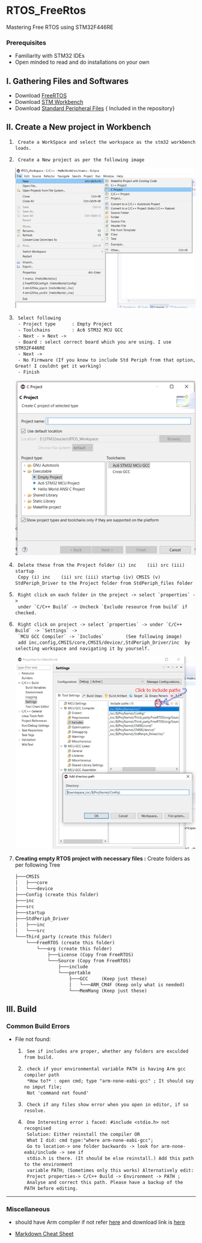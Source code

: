 # RTOS_FreeRtos
Mastering Free RTOS using STM32F446RE

### Prerequisites
- Familiarity with STM32 IDEs
- Open minded to read and do installations on your own


## I. Gathering Files and Softwares 

- Download [FreeRTOS](https://www.freertos.org/)
- Download [STM Workbench](https://www.openstm32.org/HomePage)
- Download [Standard Peripheral Files](./StdPeri_files) { Included in the repository}

## II. Create a New project in Workbench

1.		Create a WorkSpace and select the workspace as the stm32 workbench loads.
2.		Create a New project as per the following image
	![New Project](./readme_imgs/New_prjt.PNG) 
3.		Select following
		- Project type 		: Empty Project
		- Toolchains 		: Ac6 STM32 MCU GCC
		- Next - > Next ->
		- Board : select correct board which you are using. I use STM32F446RE
		- Next ->
		- No Firmware (If you know to include Std Periph from that option, Great! I couldnt get it working)
		- Finish
	![New PRjt2](./readme_imgs/New_prjt2.PNG)

4.		Delete these from the Project folder (i) inc	(ii) src (iii) startup
		Copy (i) inc	(ii) src (iii) startup (iv) CMSIS (v) StdPeriph_Driver to the Project folder from StdPeriph_files folder
5.		Right click on each folder in the project -> select `properties` -> 
		under `C/C++ Build` -> Uncheck `Exclude resource from build` if checked.
6.		Right click on project -> select `properties` -> under `C/C++ Build` -> `Settings` ->
		`MCU GCC Compiler` -> `Includes`		(See following image) 
		add inc,config,CMSIS/core,CMSIS/device/,StdPeriph_Driver/inc  by selecting workspace and navigating it by yourself.
	![NewPrjt3](./readme_imgs/NewPrjt3.png)
7.	**Creating empty RTOS project with necessary files :**
		Create folders as per following Tree

		├───CMSIS
		│   ├───core
		│   └───device
		├───Config (create this folder)
		├───inc
		├───src
		├───startup
		├───StdPeriph_Driver
		│   ├───inc
		│   └───src
		└───Third_party (create this folder)
		    └───FreeRTOS (create this folder)
		        └───org (create this folder)
		            ├───License (Copy from FreeRTOS)
		            └───Source (Copy from FreeRTOS)
		                ├───include
		                └───portable
		                    ├───GCC		(Keep just these)
		                    │   └───ARM_CM4F (Keep only what is needed)
		                    └───MemMang (Keep just these)

## III. Build
### Common Build Errors
* File not found: 
	1.		See if includes are proper, whether any folders are exculded from build.
	2.		check if your environmental variable PATH is having Arm gcc compiler path
			*How to?* : open cmd; type "arm-none-eabi-gcc" ; It should say no imput file; 
			Not 'command not found'  
	3.		Check if any files show error when you open in editor, if so resolve.
	4. 		One Interesting error i faced: #include <stdio.h> not recognised 
			Solution: Either reinstall the compiler OR
			What I did: cmd type:"where arm-none-eabi-gcc"; 
			Go to location-> one folder backwards -> look for arm-none-eabi/include -> see if 
			stdio.h is there. (It should be else reinstall.) Add this path to the environment 
			variable PATH; (Sometimes only this works) Alternatively edit:
			Project properties-> C/C++ Build -> Environment -> PATH ;
			Analyse and correct this path. Please have a backup of the PATH before editing.


---
### Miscellaneous


- should have Arm compiler if not refer [here](https://www.youtube.com/watch?v=qWqlkCLmZoE) and download link is [here](https://developer.arm.com/tools-and-software/open-source-software/developer-tools/gnu-toolchain/gnu-rm/downloads)

- [Markdown Cheat Sheet](markdown-cheat-sheet.md)